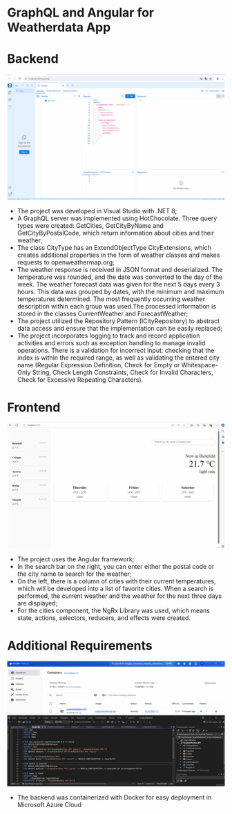 # GraphQL and Angular for Weatherdata App

# Backend
![Local Image](./gif_readme/Backend.gif)


- The project was developed in Visual Studio with .NET 8;
- A GraphQL server was implemented using HotChocolate. Three query types were created: GetCities, GetCityByName and GetCityByPostalCode, which return information about cities and their weather;
- The class CityType has an ExtendObjectType CityExtensions, which creates additional properties in the form of weather classes and makes requests to openweathermap.org;
- The weather response is received in JSON format and deserialized. The temperature was rounded, and the date was converted to the day of the week. The weather forecast data was given for the next 5 days every 3 hours. This data was grouped by dates, with the minimum and maximum temperatures determined. The most frequently occurring weather description within each group was used.The processed information is stored in the classes CurrentWeather and ForecastWeather;
- The project utilized the Repository Pattern (ICityRepository) to abstract data access and ensure that the implementation can be easily replaced;
- The project incorporates logging to track and record application activities and errors such as exception handling to manage invalid operations. There is a validation for incorrect input: checking that the index is within the required range, as well as validating the entered city name (Regular Expression Definition, Check for Empty or Whitespace-Only String, Check Length Constraints, Check for Invalid Characters, Check for Excessive Repeating Characters).

# Frontend
![Local Image](./gif_readme/Frontend.gif)


- The project uses the Angular framework;
- In the search bar on the right, you can enter either the postal code or the city name to search for the weather;
- On the left, there is a column of cities with their current temperatures, which will be developed into a list of favorite cities. When a search is performed, the current weather and the weather for the next three days are displayed;
- For the cities component, the NgRx Library was used, which means state, actions, selectors, reducers, and effects were created.


# Additional Requirements
![Local Image](./gif_readme/Docker.gif)

- The backend was containerized with Docker for easy deployment in Microsoft Azure Cloud
